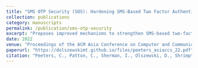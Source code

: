 ```yaml
---
title: "SMS OTP Security (SOS): Hardening SMS-Based Two Factor Authentication"
collection: publications
category: manuscripts
permalink: /publication/sms-otp-security
excerpt: "Proposes improved mechanisms to strengthen SMS-based two-factor authentication against known threats."
date: 2022
venue: "Proceedings of the ACM Asia Conference on Computer and Communications Security 2022 (ASIA CCS 22)"
paperurl: "https://dolszewskimt.github.io/files/peeters_asiaccs_22.pdf"
citation: "Peeters, C., Patton, C., Sherman, I., Olszewski, D., Shrimpton, T., & Traynor, P. (2022). SMS OTP Security (SOS): Hardening SMS-Based Two Factor Authentication. In Proceedings of ASIA CCS 2022."
---
```

